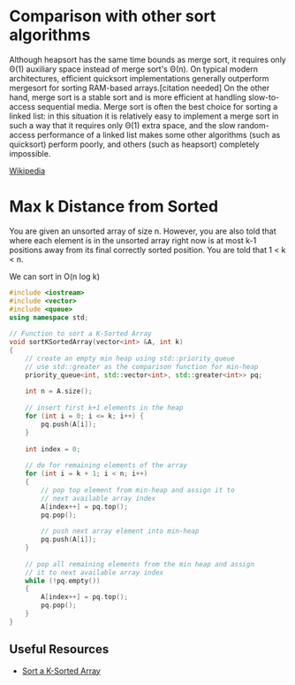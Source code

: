 # Comparison with other sort algorithms 

Although heapsort has the same time bounds as merge sort, it requires only Θ(1) auxiliary space instead of merge sort's Θ(n). On typical modern architectures, efficient quicksort implementations generally outperform mergesort for sorting RAM-based arrays.[citation needed] On the other hand, merge sort is a stable sort and is more efficient at handling slow-to-access sequential media. Merge sort is often the best choice for sorting a linked list: in this situation it is relatively easy to implement a merge sort in such a way that it requires only Θ(1) extra space, and the slow random-access performance of a linked list makes some other algorithms (such as quicksort) perform poorly, and others (such as heapsort) completely impossible.

[Wikipedia](https://en.wikipedia.org/wiki/Merge_sort)

# Max k Distance from Sorted

You are given an unsorted array of size n. However, you are also told that where each element is in the unsorted array right now is at most k-1 positions away from its final correctly sorted position. You are told that 1 < k < n.

We can sort in O(n log k)

```C++
#include <iostream>
#include <vector>
#include <queue>
using namespace std;
 
// Function to sort a K-Sorted Array
void sortKSortedArray(vector<int> &A, int k)
{
    // create an empty min heap using std::priority_queue
    // use std::greater as the comparison function for min-heap
    priority_queue<int, std::vector<int>, std::greater<int>> pq;
 
    int n = A.size();
 
    // insert first k+1 elements in the heap
    for (int i = 0; i <= k; i++) {
        pq.push(A[i]);
    }
 
    int index = 0;
 
    // do for remaining elements of the array
    for (int i = k + 1; i < n; i++)
    {
        // pop top element from min-heap and assign it to
        // next available array index
        A[index++] = pq.top();
        pq.pop();
 
        // push next array element into min-heap
        pq.push(A[i]);
    }
 
    // pop all remaining elements from the min heap and assign
    // it to next available array index
    while (!pq.empty())
    {
        A[index++] = pq.top();
        pq.pop();
    }
}
```

## Useful Resources

* [Sort a K-Sorted Array](https://www.techiedelight.com/sort-k-sorted-array/)
